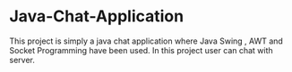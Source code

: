 # Java-Chat-Application
This project is simply a java chat application where Java Swing , AWT and Socket Programming  have been used. In this project user can chat with server.
